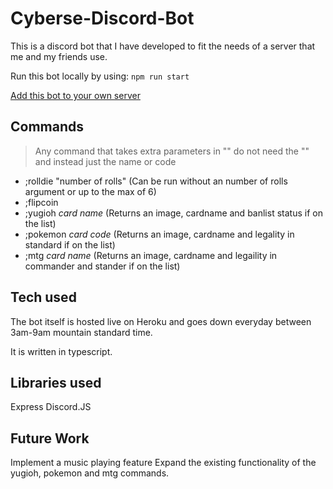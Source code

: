 # Cyberse-Discord-Bot

This is a discord bot that I have developed to fit the needs of a server that me and my friends use.

Run this bot locally by using:
`npm run start`

[Add this bot to your own server](https://discord.com/api/oauth2/authorize?client_id=848116082861801522&permissions=8&scope=bot)

## Commands
> Any command that takes extra parameters in "" do not need the "" and instead just the name or code
+ ;rolldie "number of rolls" (Can be run without an number of rolls argument or up to the max of 6)
+ ;flipcoin
+ ;yugioh *card name* (Returns an image, cardname and banlist status if on the list)
+ ;pokemon *card code* (Returns an image, cardname and legality in standard if on the list)
+ ;mtg *card name* (Returns an image, cardname and legaility in commander and stander if on the list)

## Tech used
The bot itself is hosted live on Heroku and goes down everyday between 3am-9am mountain standard time.

It is written in typescript.

## Libraries used
Express
Discord.JS

## Future Work
Implement a music playing feature
Expand the existing functionality of the yugioh, pokemon and mtg commands.
